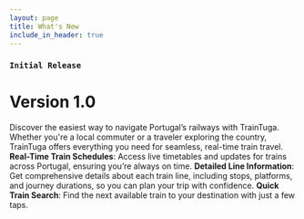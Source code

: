 ```yaml
---
layout: page
title: What's New
include_in_header: true
---
```


### `Initial Release`
# **Version 1.0**
Discover the easiest way to navigate Portugal’s railways with TrainTuga. Whether you're a local commuter or a traveler exploring the country, TrainTuga offers everything you need for seamless, real-time train travel.
**Real-Time Train Schedules**: Access live timetables and updates for trains across Portugal, ensuring you’re always on time.
**Detailed Line Information**: Get comprehensive details about each train line, including stops, platforms, and journey durations, so you can plan your trip with confidence.
**Quick Train Search**: Find the next available train to your destination with just a few taps.

<br>
